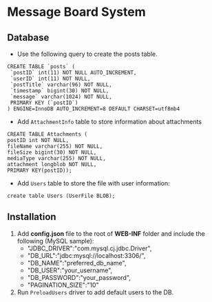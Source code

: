 # Message Board System

## Database
- Use the following query to create the posts table.
```
CREATE TABLE `posts` (
 `postID` int(11) NOT NULL AUTO_INCREMENT,
 `userID` int(11) NOT NULL,
 `postTitle` varchar(96) NOT NULL,
 `timestamp` bigint(30) NOT NULL,
 `message` varchar(1024) NOT NULL,
 PRIMARY KEY (`postID`)
) ENGINE=InnoDB AUTO_INCREMENT=8 DEFAULT CHARSET=utf8mb4
```

- Add `AttachmentInfo` table to store information about attachments
```
CREATE TABLE Attachments (
postID int NOT NULL,
fileName varchar(255) NOT NULL,
fileSize bigint(30) NOT NULL,
mediaType varchar(255) NOT NULL,
attachment longblob NOT NULL,
PRIMARY KEY(postID));
```

- Add `Users` table to store the file with user information:
```
create table Users (UserFile BLOB);
```

## Installation
1. Add __config.json__ file to the root of __WEB-INF__ folder and include the following (MySQL sample):
    - "JDBC_DRIVER":"com.mysql.cj.jdbc.Driver",
    - "DB_URL":"jdbc:mysql://localhost:3306/",
    - "DB_NAME":"preferred_db_name",
    - "DB_USER":"your_username",
    - "DB_PASSWORD":"your_password",
    - "PAGINATION_SIZE":"10"
2. Run `PreloadUsers` driver to add default users to the DB.